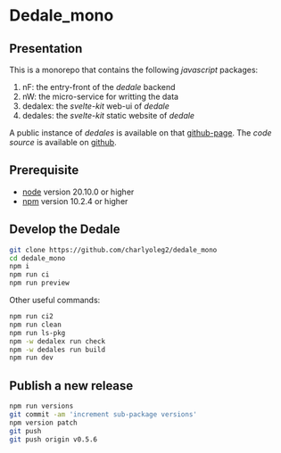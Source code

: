 Dedale\_mono
============


Presentation
------------

This is a monorepo that contains the following *javascript* packages:

1. nF: the entry-front of the *dedale* backend
2. nW: the micro-service for writting the data
3. dedalex: the *svelte-kit* web-ui of *dedale*
4. dedales: the *svelte-kit* static website of *dedale*

A public instance of *dedales* is available on that [github-page](https://charlyoleg2.github.io/dedale_mono/).
The *code source* is available on [github](https://github.com/charlyoleg2/dedale_mono).


Prerequisite
------------

- [node](https://nodejs.org) version 20.10.0 or higher
- [npm](https://docs.npmjs.com/cli/v7/commands/npm) version 10.2.4 or higher


Develop the Dedale
------------------

```bash
git clone https://github.com/charlyoleg2/dedale_mono
cd dedale_mono
npm i
npm run ci
npm run preview
```

Other useful commands:
```bash
npm run ci2
npm run clean
npm run ls-pkg
npm -w dedalex run check
npm -w dedales run build
npm run dev
```


Publish a new release
---------------------

```bash
npm run versions
git commit -am 'increment sub-package versions'
npm version patch
git push
git push origin v0.5.6
```

